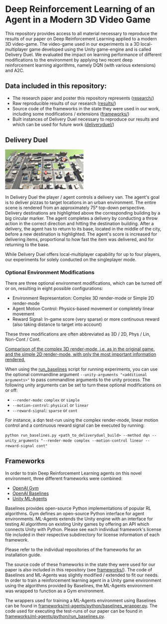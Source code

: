 # Deep Reinforcement Learning of an Agent in a Modern 3D Video Game
This repository provides access to all material necessary to reproduce the results of our paper on Deep Reinforcement Learning applied to a modern 3D video-game. The video-game used in our experiments is a 3D local-multiplayer game developed using the Unity game-engine and is called Delivery Duel. We evaluated the impact on learning performance of different modifications to the environment by applying two recent deep reinforcement learning algorithms, namely DQN (with various extensions) and A2C.

## Data included in this repository:
 - The research paper and poster this repository represents ([research/](research/))
 - Raw reproducible results of our research ([results/](results/))
 - Source code of the frameworks in the state they were used in our work, including some modifications / extensions ([frameworks/](frameworks/))
 - Built instances of Delivery Duel necessary to reproduce our results and which can be used for future work ([deliveryduel/](deliveryduel/))

## Delivery Duel
<img src="img/Ingame.png" width="50%">

In Delivery Duel the player / agent controls a delivery van. The agent's goal is to deliver pizzas to target locations in an urban environment. The entire scene is rendered from an approximately 75° top-down perspective. Delivery destinations are highlighted above the corresponding building by a big circular marker. The agent completes a delivery by conducting a throw action in the correct direction and hitting the destination building. After a delivery, the agent has to return to its base, located in the middle of the city, before a new destination is highlighted. The agent's score is increased for delivering items, proportional to how fast the item was delivered, and for returning to the base.

While Delivery Duel offers local-multiplayer capability for up to four players, our experiments for solely conducted on the singleplayer mode.

### Optional Environment Modifications
There are three optional environment modifications, which can be turned off or on, resulting in eight possible configurations:
 - Environment Representation: Complex 3D render-mode or Simple 2D render-mode
 - Agent Motion Control: Physics-based movement or completely linear movement
 - Reward Signal: In-game score (very sparse) or more continuous reward (also taking distance to target into account)

These three modifications are often abbreviated as 3D / 2D, Phys / Lin, Non-Cont / Cont.

[Comparison of the complex 3D render-mode, i.e. as in the original game, and the simple 2D render-mode, with only the most important information rendered.](img/RenderComparison.jpg)

When using the [run_baselines](frameworks/ml-agents/python/run_baselines.py) script for running experiments, you can use the optional commandline argument `--unity-arguments "<additional arguments>"` to pass commandline arguments to the unity process. The following unity arguments can be set to turn these optional modifications on or off:
 - `--render-mode`: `complex` or `simple`
 - `--motion-control`: `physical` or `linear`
 - `--reward-signal`: `sparse` or `cont`
 
For instance, a dqn test-run using the complex render-mode, linear motion control and a continuous reward signal can be executed by running:

`python run_baselines.py <path_to_deliveryduel_build> --method dqn --unity_arguments "--render-mode complex --motion-control linear --reward-signal cont"`


## Frameworks
In order to train Deep Reinforcement Learning agents on this novel environment, three different frameworks were combined:
 - [OpenAI Gym](https://github.com/openai/gym)
 - [OpenAI Baselines](https://github.com/Unity-Technologies/ml-agents)
 - [Unity ML-Agents](https://github.com/Unity-Technologies/ml-agents)

Baselines provides open-source Python implementations of popular RL algorithms. Gym defines an open-source Python interface for agent environments. ML-Agents extends the Unity engine with an interface for testing AI algorithms on existing Unity games by offering an API which connects Unity with Python. Please see each individual framework's license file included in their respective subdirectory for license information of each framework.

Please refer to the individual repositories of the frameworks for an installation guide.

The source code of these frameworks in the state they were used for our paper is also included in this repository (see [frameworks/](frameworks/)). The code of Baselines and ML-Agents was slightly modified / extended to fit our needs. In order to train a reinforcement learning agent in a Unity game environment using the algorithms provided by Baselines, the ML-Agents environment was wrapped to function as a Gym environment.

The wrappers used for training a ML-Agents environment using Baselines can be found in [frameworks/ml-agents/python/baselines_wrapper.py](frameworks/ml-agents/python/baselines_wrapper.py). The code used for executing the test-runs of our paper can be found in [frameworks/ml-agents/python/run_baselines.py](frameworks/ml-agents/python/run_baselines.py).


